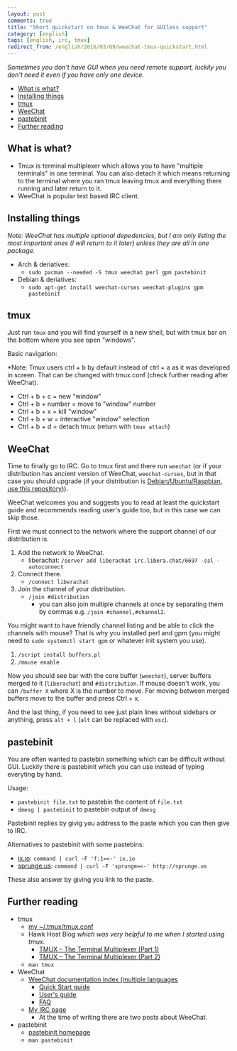 ```yaml
---
layout: post
comments: true
title: "Short quickstart on tmux & WeeChat for GUIless support"
category: [english]
tags: [english, irc, tmux]
redirect_from: /english/2016/03/09/weechat-tmux-quickstart.html
---
```


_Sometimes you don't have GUI when you need remote support, luckily you
don't need it even if you have only one device._

<!-- editorconfig-checker-disable -->
<!-- prettier-ignore-start -->

<!-- START doctoc generated TOC please keep comment here to allow auto update -->
<!-- DON'T EDIT THIS SECTION, INSTEAD RE-RUN doctoc TO UPDATE -->

- [What is what?](#what-is-what)
- [Installing things](#installing-things)
- [tmux](#tmux)
- [WeeChat](#weechat)
- [pastebinit](#pastebinit)
- [Further reading](#further-reading)

<!-- END doctoc generated TOC please keep comment here to allow auto update -->

<!-- prettier-ignore-end -->
<!-- editorconfig-checker-enable -->

## What is what?

- Tmux is terminal multiplexer which allows you to have "multiple
  terminals" in one terminal. You can also detach it which means returning
  to the terminal where you ran tmux leaving tmux and everything there
  running and later return to it.
- WeeChat is popular text based IRC client.

## Installing things

_Note: WeeChat has multiple optional depedencies, but I am only listing
the most important ones (I will return to it later) unless they are all
in one package._

- Arch & deriatives:
  - `sudo pacman --needed -S tmux weechat perl gpm pastebinit`
- Debian & deriatives:
  - `sudo apt-get install weechat-curses weechat-plugins gpm pastebinit`

## tmux

Just run `tmux` and you will find yourself in a new shell, but with tmux
bar on the bottom where you see open "windows".

Basic navigation:

\*Note: Tmux users ctrl + b by default instead of ctrl + a as it was
developed in screen. That can be changed with tmux.conf (check further
reading after WeeChat).

- Ctrl + b + c = new "window"
- Ctrl + b + number = move to "window" number
- Ctrl + b + x = kill "window"
- Ctrl + b + w = interactive "window" selection
- Ctrl + b + d = detach tmux (return with `tmux attach`)

## WeeChat

Time to finally go to IRC. Go to tmux first and there run `weechat` (or
if your distribution has ancient version of WeeChat, `weechat-curses`, but
in that case you should upgrade (if your distribution is
[Debian/Ubuntu/Raspbian, use this repository](https://weechat.org/download/debian/))).

WeeChat welcomes you and suggests you to read at least the quickstart
guide and recommends reading user's guide too, but in this case we
can skip those.

First we must connect to the network where the support channel of our
distribution is.

1. Add the network to WeeChat.
   - liberachat: `/server add liberachat irc.libera.chat/6697 -ssl -autoconnect`
2. Connect there.
   - `/connect liberachat`
3. Join the channel of your distribution.
   - `/join #distribution`
     - you can also join multiple channels at once by separating them by
       commas e.g. `/join #channel,#channel2`.

You might want to have friendly channel listing and be able to click the
channels with mouse? That is why you installed perl and gpm (you might
need to `sudo systemctl start gpm` or whatever init system you use).

1. `/script install buffers.pl`
2. `/mouse enable`

Now you should see bar with the core buffer (`weechat`), server buffers
merged to it (`liberachat`) and `#distribution`. If mouse doesn't work, you
can `/buffer X` where X is the number to move. For moving between merged
buffers move to the buffer and press Ctrl + x.

And the last thing, if you need to see just plain lines without
sidebars or anything, press `alt + l` (`alt` can be replaced with `esc`).

## pastebinit

You are often wanted to pastebin something which can be difficult without
GUI. Luckily there is pastebinit which you can use instead of typing
everyting by hand.

Usage:

- `pastebinit file.txt` to pastebin the content of `file.txt`
- `dmesg | pastebinit` to pastebin output of `dmesg`

Pastebinit replies by givig you address to the paste which you can then
give to IRC.

Alternatives to pastebinit with some pastebins:

- [ix.io](http://ix.io/): `command | curl -F 'f:1=<-' ix.io`
- [sprunge.us](http://sprunge.us/): `command | curl -F 'sprunge=<-' http://sprunge.us`

These also answer by giving you link to the paste.

## Further reading

- tmux
  - [my ~/.tmux/tmux.conf](https://github.com/Mikaela/shell-things/blob/master/conf/tmux.conf)
  - Hawk Host Blog _which was very helpful to me when I started using tmux._
    - [TMUX – The Terminal Multiplexer (Part 1)](https://blog.hawkhost.com/2010/06/28/tmux-the-terminal-multiplexer/)
    - [TMUX – The Terminal Multiplexer (Part 2)](https://blog.hawkhost.com/2010/07/02/tmux-%E2%80%93-the-terminal-multiplexer-part-2/)
  - `man tmux`
- WeeChat
  - [WeeChat documentation index (multiple languages](https://weechat.org/doc/)
    - [Quick Start guide](https://weechat.org/files/doc/stable/weechat_quickstart.en.html)
    - [User's guide](https://weechat.org/files/doc/stable/weechat_user.en.html)
    - [FAQ](https://weechat.org/files/doc/weechat_faq.en.html)
  - [My IRC page](https://mikaela.info/irc/)
    - At the time of writing there are two posts about WeeChat.
- pastebinit
  - [pastebinit homepage](https://www.stgraber.org/category/pastebinit/)
  - `man pastebinit`
